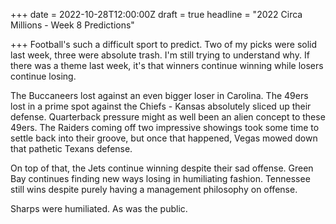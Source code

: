 +++
date = 2022-10-28T12:00:00Z
draft = true
headline = "2022 Circa Millions - Week 8 Predictions"

+++
Football's such a difficult sport to predict. Two of my picks were solid last week, three were absolute trash. I'm still trying to understand why. If there was a theme last week, it's that winners continue winning while losers continue losing.

The Buccaneers lost against an even bigger loser in Carolina. The 49ers lost in a prime spot against the Chiefs - Kansas absolutely sliced up their defense. Quarterback pressure might as well been an alien concept to these 49ers. The Raiders coming off two impressive showings took some time to settle back into their groove, but once that happened, Vegas mowed down that pathetic Texans defense.

On top of that, the Jets continue winning despite their sad offense. Green Bay continues finding new ways losing in humiliating fashion. Tennessee still wins despite purely having a management philosophy on offense.

Sharps were humiliated. As was the public. 